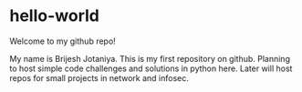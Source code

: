 # hello-world
Welcome to my github repo!

My name is Brijesh Jotaniya. This is my first repository on github. Planning to host simple code challenges and solutions in python here.
Later will host repos for small projects in network and infosec.
